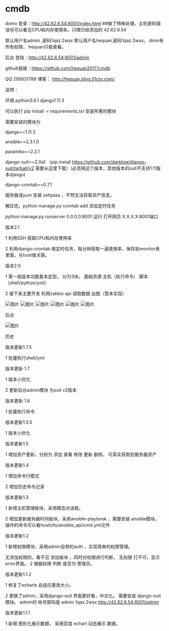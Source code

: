# cmdb
domo 登录：http://42.62.6.54:8001/index.html        ##做了特殊处理，主机密码错误也可以看见CPU和内存使用率。只限已经添加的 42.62.6.54

默认用户名admin ,密码1qaz.2wsx   默认用户名hequan,密码1qaz.2wsx。  dmin有所有权限， hequan只能查看。

后台 登陆：http://42.62.6.54:8001/admin


github链接：https://github.com/hequan2017/cmdb


QQ   295631788       博客： http://hequan.blog.51cto.com/

说明：

环境 python3.6.1  django1.11.3

可以执行 pip install -r requirements.txt 安装所需的模块


需要安装的模块为

django==1.11.3

ansible==2.3.1.0

paramiko==2.2.1

django-suit==2.0a1 （pip install https://github.com/darklow/django-suit/tarball/v2  需要从这里下载）(必须用这个版本，其他版本的suit不支持1.11版本django)

django-crontab==0.7.1

服务器请yum 安装  sshpass ，不然无法获取资产信息。



解压完，python manage.py crontab add   添加定时任务


python manage.py  runserver  0.0.0.0:8001     运行   打开网页  X.X.X.X:8001端口


版本2.1

1 利用SSH  获取CPU和内存使用率

2 利用django-crontab 做定时任务，每分钟获取一遍使用率，保存到monitor表里面，与host做关联。



版本2.0

1 第一版版本功能基本定型。
分为3块。 基础资源        主机（执行命令）     脚本（shell/python/yml）

2 接下来主要开发 利用zabbix api 调取数据 出图（暂未实现）

![图片](https://github.com/hequan2017/cmdb/blob/master/static/img/1.png)
![图片](https://github.com/hequan2017/cmdb/blob/master/static/img/2.png)
![图片](https://github.com/hequan2017/cmdb/blob/master/static/img/3.png)
![图片](https://github.com/hequan2017/cmdb/blob/master/static/img/4.png)
![图片](https://github.com/hequan2017/cmdb/blob/master/static/img/5.png)
![图片](https://github.com/hequan2017/cmdb/blob/master/static/img/7.png)

后台

![图片](https://github.com/hequan2017/cmdb/blob/master/static/img/6.png)


历史


版本更新1.7.5

1 批量执行shell/yml


版本更新 1.7

1 版本小优化

2 更新后台admin模块 为suit v2版本



版本更新 1.6

1 批量执行命令


版本更新1.5.5

1 版本小优化


版本更新1.5

1 增加资产更新，分别为 添加 查看 修改 更新 删除。 可真实获取到服务器资产


版本更新1.4

1 增加命令行模式

2 增加历史命令记录


版本更新1.3

1 新增主机管理板块，采用模态对话框。

2 增加更新服务器时间板块，采用ansible-playbook ，需要安装 ansible模块。 操作的命令可以看hostinfo/ansible_api/cmd.yml文件


版本更新1.2

1 新增权限模块，采用admin自带的auth ，实现简单的权限管理。

无添加权限的，看不见 添加板块 ，同时对权限进行判断， 无权限 打不可，显示 error界面。
2 根据权限 判断 是否为 管理员。


版本更新1.1.2

1 修复了echarts 自适应更改大小。

2 更换了admin，采用django-suit 界面更好看，中文化。 需要安装 django-suit 模块。 admin的 帐号密码是 admin 1qaz.2wsx http://42.62.6.54:8001/admin


版本更新1.1.1

1 新增 图形化展示数据， 采用百度 echart 动态展示 数据。
